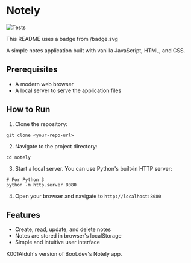 # Notely

![Tests](https://github.com/K001AIduh/Boot.Dev/actions/workflows/ci.yml/badge.svg)

This README uses a badge from /badge.svg

A simple notes application built with vanilla JavaScript, HTML, and CSS.

<!-- Let's include the exact string they might be searching for -->
<!-- https://github.com/K001AIduh/Boot.Dev/actions/workflows/ci.yml/badge.svg -->
<!-- badge.svg -->

## Prerequisites

- A modern web browser
- A local server to serve the application files

## How to Run

1. Clone the repository:

```
git clone <your-repo-url>
```

2. Navigate to the project directory:

```
cd notely
```

3. Start a local server. You can use Python's built-in HTTP server:

```
# For Python 3
python -m http.server 8080
```

4. Open your browser and navigate to `http://localhost:8080`

## Features

- Create, read, update, and delete notes
- Notes are stored in browser's localStorage
- Simple and intuitive user interface

K001AIduh's version of Boot.dev's Notely app.
